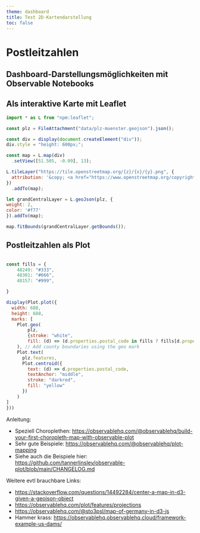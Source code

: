 ```yaml
---
theme: dashboard
title: Test 2D-Kartendarstellung
toc: false
---
```


# Postleitzahlen

## Dashboard-Darstellungsmöglichkeiten mit Observable Notebooks

## Als interaktive Karte mit Leaflet


```js
import * as L from "npm:leaflet";

const plz = FileAttachment("data/plz-muenster.geojson").json();
```

```js
const div = display(document.createElement("div"));
div.style = "height: 600px;";

const map = L.map(div)
  .setView([51.505, -0.09], 13);

L.tileLayer("https://tile.openstreetmap.org/{z}/{x}/{y}.png", {
  attribution: '&copy; <a href="https://www.openstreetmap.org/copyright">OpenStreetMap</a>'
})
  .addTo(map);

let grandCentralLayer = L.geoJson(plz, {
weight: 2,
color: '#f77'
}).addTo(map);

map.fitBounds(grandCentralLayer.getBounds());

```

## Postleitzahlen als Plot


```js

const fills = {
    48249: "#333",
    48301: "#666",
    48157: "#999",

}

display(Plot.plot({
  width: 688,
  height: 688,
  marks: [
    Plot.geo(
        plz,
        {stroke: "white",
        fill: (d) => (d.properties.postal_code in fills ? fills[d.properties.postal_code] : "grey")}
    ), // Add county boundaries using the geo mark
    Plot.text(
      plz.features,
      Plot.centroid({
        text: (d) => d.properties.postal_code,
        textAnchor: "middle",
        stroke: "darkred",
        fill: "yellow"
      })
    )
]
}))


```

Anleitung:
* Speziell Choroplethen: https://observablehq.com/@observablehq/build-your-first-choropleth-map-with-observable-plot
* Sehr gute Beispiele: https://observablehq.com/@observablehq/plot-mapping
* Siehe auch die Beispiele hier: https://github.com/tannerlinsley/observable-plot/blob/main/CHANGELOG.md

Weitere evtl brauchbare Links:
* https://stackoverflow.com/questions/14492284/center-a-map-in-d3-given-a-geojson-object
* https://observablehq.com/plot/features/projections
* https://observablehq.com/@sto3psl/map-of-germany-in-d3-js
* Hammer krass: https://observablehq.observablehq.cloud/framework-example-us-dams/
